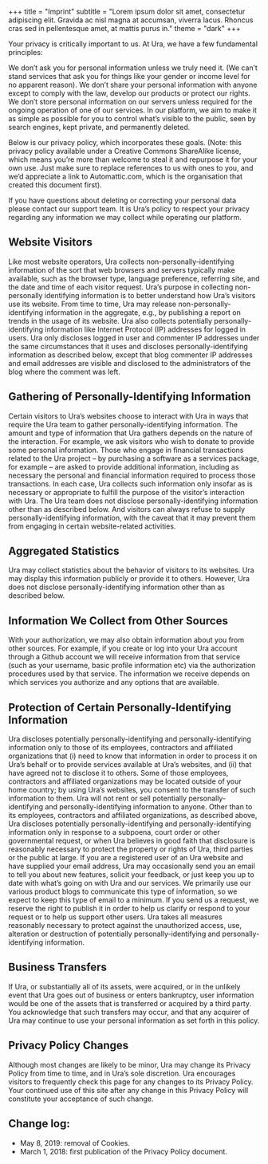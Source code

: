 +++
title = "Imprint"
subtitle = "Lorem ipsum dolor sit amet, consectetur adipiscing elit. Gravida ac nisl magna at accumsan, viverra lacus. Rhoncus cras sed in pellentesque amet, at mattis purus in."
theme = "dark"
+++

Your privacy is critically important to us. At Ura, we have a few fundamental principles:

We don’t ask you for personal information unless we truly need it. (We can’t stand services that ask you for things like your gender or income level for no apparent reason).
 We don’t share your personal information with anyone except to comply with the law, develop our products or protect our rights.
 We don’t store personal information on our servers unless required for the ongoing operation of one of our services.
    In our platform, we aim to make it as simple as possible for you to control what’s visible to the public, seen by search engines, kept private, and permanently deleted.

Below is our privacy policy, which incorporates these goals. (Note: this privacy policy available under a Creative Commons ShareAlike license, which means you’re more than welcome to steal it and repurpose it for your own use. Just make sure to replace references to us with ones to you, and we’d appreciate a link to Automattic.com, which is the organisation that created this document first).

If you have questions about deleting or correcting your personal data please contact our support team.
It is Ura’s policy to respect your privacy regarding any information we may collect while operating our platform.

## Website Visitors

Like most website operators, Ura collects non-personally-identifying information of the sort that web browsers and servers typically make available, such as the browser type, language preference, referring site, and the date and time of each visitor request. Ura’s purpose in collecting non-personally identifying information is to better understand how Ura’s visitors use its website. From time to time, Ura may release non-personally-identifying information in the aggregate, e.g., by publishing a report on trends in the usage of its website.
Ura also collects potentially personally-identifying information like Internet Protocol (IP) addresses for logged in users. Ura only discloses logged in user and commenter IP addresses under the same circumstances that it uses and discloses personally-identifying information as described below, except that blog commenter IP addresses and email addresses are visible and disclosed to the administrators of the blog where the comment was left.

## Gathering of Personally-Identifying Information

Certain visitors to Ura’s websites choose to interact with Ura in ways that require the Ura team to gather personally-identifying information. The amount and type of information that Ura gathers depends on the nature of the interaction. For example, we ask visitors who wish to donate to provide some personal information. Those who engage in financial transactions related to the Ura project – by purchasing a software as a services package, for example – are asked to provide additional information, including as necessary the personal and financial information required to process those transactions. In each case, Ura collects such information only insofar as is necessary or appropriate to fulfill the purpose of the visitor’s interaction with Ura. The Ura team does not disclose personally-identifying information other than as described below. And visitors can always refuse to supply personally-identifying information, with the caveat that it may prevent them from engaging in certain website-related activities.

## Aggregated Statistics

Ura may collect statistics about the behavior of visitors to its websites. Ura may display this information publicly or provide it to others. However, Ura does not disclose personally-identifying information other than as described below.

## Information We Collect from Other Sources

With your authorization, we may also obtain information about you from other sources. For example, if you create or log into your Ura account through a Github account we will receive information from that service (such as your username, basic profile information etc) via the authorization procedures used by that service. The information we receive depends on which services you authorize and any options that are available.

## Protection of Certain Personally-Identifying Information

Ura discloses potentially personally-identifying and personally-identifying information only to those of its employees, contractors and affiliated organizations that (i) need to know that information in order to process it on Ura’s behalf or to provide services available at Ura’s websites, and (ii) that have agreed not to disclose it to others. Some of those employees, contractors and affiliated organizations may be located outside of your home country; by using Ura’s websites, you consent to the transfer of such information to them. Ura will not rent or sell potentially personally-identifying and personally-identifying information to anyone. Other than to its employees, contractors and affiliated organizations, as described above, Ura discloses potentially personally-identifying and personally-identifying information only in response to a subpoena, court order or other governmental request, or when Ura believes in good faith that disclosure is reasonably necessary to protect the property or rights of Ura, third parties or the public at large. If you are a registered user of an Ura website and have supplied your email address, Ura may occasionally send you an email to tell you about new features, solicit your feedback, or just keep you up to date with what’s going on with Ura and our services. We primarily use our various product blogs to communicate this type of information, so we expect to keep this type of email to a minimum. If you send us a request, we reserve the right to publish it in order to help us clarify or respond to your request or to help us support other users. Ura takes all measures reasonably necessary to protect against the unauthorized access, use, alteration or destruction of potentially personally-identifying and personally-identifying information.

## Business Transfers

If Ura, or substantially all of its assets, were acquired, or in the unlikely event that Ura goes out of business or enters bankruptcy, user information would be one of the assets that is transferred or acquired by a third party. You acknowledge that such transfers may occur, and that any acquirer of Ura may continue to use your personal information as set forth in this policy.

## Privacy Policy Changes

Although most changes are likely to be minor, Ura may change its Privacy Policy from time to time, and in Ura’s sole discretion. Ura encourages visitors to frequently check this page for any changes to its Privacy Policy. Your continued use of this site after any change in this Privacy Policy will constitute your acceptance of such change.

## Change log:

- May 8, 2019: removal of Cookies.
- March 1, 2018: first publication of the Privacy Policy document.

